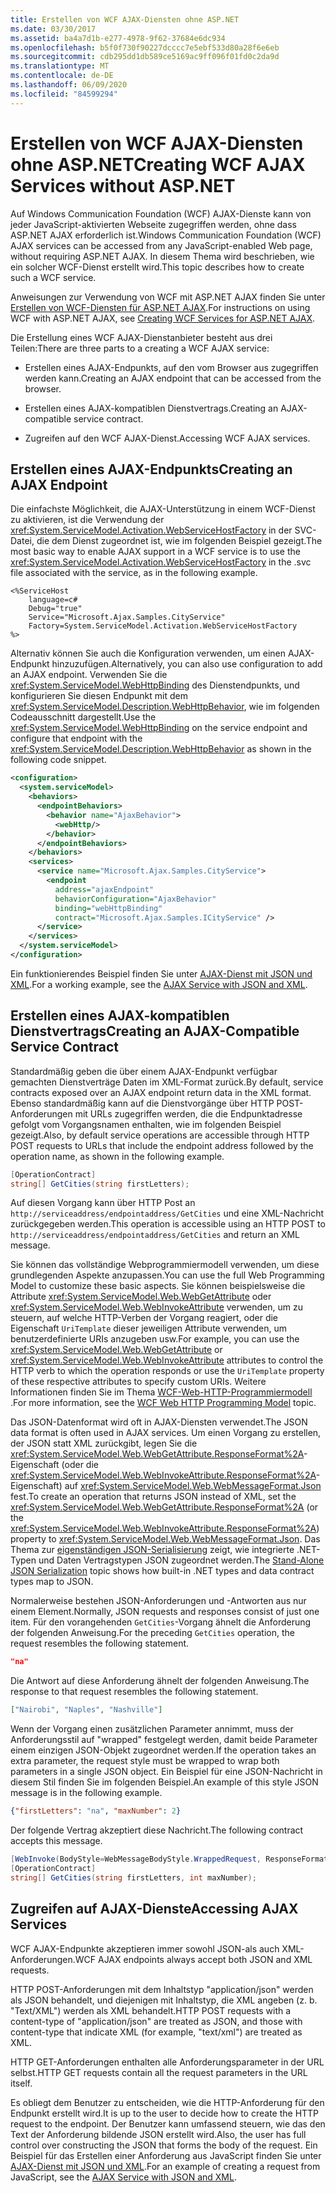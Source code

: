 ```yaml
---
title: Erstellen von WCF AJAX-Diensten ohne ASP.NET
ms.date: 03/30/2017
ms.assetid: ba4a7d1b-e277-4978-9f62-37684e6dc934
ms.openlocfilehash: b5f0f730f90227dcccc7e5ebf533d80a28f6e6eb
ms.sourcegitcommit: cdb295dd1db589ce5169ac9ff096f01fd0c2da9d
ms.translationtype: MT
ms.contentlocale: de-DE
ms.lasthandoff: 06/09/2020
ms.locfileid: "84599294"
---
```

# <a name="creating-wcf-ajax-services-without-aspnet"></a><span data-ttu-id="c34b9-102">Erstellen von WCF AJAX-Diensten ohne ASP.NET</span><span class="sxs-lookup"><span data-stu-id="c34b9-102">Creating WCF AJAX Services without ASP.NET</span></span>
<span data-ttu-id="c34b9-103">Auf Windows Communication Foundation (WCF) AJAX-Dienste kann von jeder JavaScript-aktivierten Webseite zugegriffen werden, ohne dass ASP.NET AJAX erforderlich ist.</span><span class="sxs-lookup"><span data-stu-id="c34b9-103">Windows Communication Foundation (WCF) AJAX services can be accessed from any JavaScript-enabled Web page, without requiring ASP.NET AJAX.</span></span> <span data-ttu-id="c34b9-104">In diesem Thema wird beschrieben, wie ein solcher WCF-Dienst erstellt wird.</span><span class="sxs-lookup"><span data-stu-id="c34b9-104">This topic describes how to create such a WCF service.</span></span>  
  
 <span data-ttu-id="c34b9-105">Anweisungen zur Verwendung von WCF mit ASP.NET AJAX finden Sie unter [Erstellen von WCF-Diensten für ASP.NET AJAX](creating-wcf-services-for-aspnet-ajax.md).</span><span class="sxs-lookup"><span data-stu-id="c34b9-105">For instructions on using WCF with ASP.NET AJAX, see [Creating WCF Services for ASP.NET AJAX](creating-wcf-services-for-aspnet-ajax.md).</span></span>  
  
 <span data-ttu-id="c34b9-106">Die Erstellung eines WCF AJAX-Dienstanbieter besteht aus drei Teilen:</span><span class="sxs-lookup"><span data-stu-id="c34b9-106">There are three parts to a creating a WCF AJAX service:</span></span>  
  
- <span data-ttu-id="c34b9-107">Erstellen eines AJAX-Endpunkts, auf den vom Browser aus zugegriffen werden kann.</span><span class="sxs-lookup"><span data-stu-id="c34b9-107">Creating an AJAX endpoint that can be accessed from the browser.</span></span>  
  
- <span data-ttu-id="c34b9-108">Erstellen eines AJAX-kompatiblen Dienstvertrags.</span><span class="sxs-lookup"><span data-stu-id="c34b9-108">Creating an AJAX-compatible service contract.</span></span>  
  
- <span data-ttu-id="c34b9-109">Zugreifen auf den WCF AJAX-Dienst.</span><span class="sxs-lookup"><span data-stu-id="c34b9-109">Accessing WCF AJAX services.</span></span>  
  
## <a name="creating-an-ajax-endpoint"></a><span data-ttu-id="c34b9-110">Erstellen eines AJAX-Endpunkts</span><span class="sxs-lookup"><span data-stu-id="c34b9-110">Creating an AJAX Endpoint</span></span>  
 <span data-ttu-id="c34b9-111">Die einfachste Möglichkeit, die AJAX-Unterstützung in einem WCF-Dienst zu aktivieren, ist die Verwendung der <xref:System.ServiceModel.Activation.WebServiceHostFactory> in der SVC-Datei, die dem Dienst zugeordnet ist, wie im folgenden Beispiel gezeigt.</span><span class="sxs-lookup"><span data-stu-id="c34b9-111">The most basic way to enable AJAX support in a WCF service is to use the <xref:System.ServiceModel.Activation.WebServiceHostFactory> in the .svc file associated with the service, as in the following example.</span></span>  
  
```text
<%ServiceHost
    language=c#  
    Debug="true"  
    Service="Microsoft.Ajax.Samples.CityService"  
    Factory=System.ServiceModel.Activation.WebServiceHostFactory  
%>  
```  
  
 <span data-ttu-id="c34b9-112">Alternativ können Sie auch die Konfiguration verwenden, um einen AJAX-Endpunkt hinzuzufügen.</span><span class="sxs-lookup"><span data-stu-id="c34b9-112">Alternatively, you can also use configuration to add an AJAX endpoint.</span></span> <span data-ttu-id="c34b9-113">Verwenden Sie die <xref:System.ServiceModel.WebHttpBinding> des Dienstendpunkts, und konfigurieren Sie diesen Endpunkt mit dem <xref:System.ServiceModel.Description.WebHttpBehavior>, wie im folgenden Codeausschnitt dargestellt.</span><span class="sxs-lookup"><span data-stu-id="c34b9-113">Use the <xref:System.ServiceModel.WebHttpBinding> on the service endpoint and configure that endpoint with the <xref:System.ServiceModel.Description.WebHttpBehavior> as shown in the following code snippet.</span></span>  
  
```xml  
<configuration>  
  <system.serviceModel>  
    <behaviors>  
      <endpointBehaviors>  
        <behavior name="AjaxBehavior">  
          <webHttp/>  
        </behavior>  
      </endpointBehaviors>  
    </behaviors>  
    <services>  
      <service name="Microsoft.Ajax.Samples.CityService">  
        <endpoint
          address="ajaxEndpoint"  
          behaviorConfiguration="AjaxBehavior"  
          binding="webHttpBinding"  
          contract="Microsoft.Ajax.Samples.ICityService" />  
      </service>  
    </services>  
  </system.serviceModel>  
</configuration>  
```  
  
 <span data-ttu-id="c34b9-114">Ein funktionierendes Beispiel finden Sie unter [AJAX-Dienst mit JSON und XML](../samples/ajax-service-with-json-and-xml-sample.md).</span><span class="sxs-lookup"><span data-stu-id="c34b9-114">For a working example, see the [AJAX Service with JSON and XML](../samples/ajax-service-with-json-and-xml-sample.md).</span></span>  
  
## <a name="creating-an-ajax-compatible-service-contract"></a><span data-ttu-id="c34b9-115">Erstellen eines AJAX-kompatiblen Dienstvertrags</span><span class="sxs-lookup"><span data-stu-id="c34b9-115">Creating an AJAX-Compatible Service Contract</span></span>  
 <span data-ttu-id="c34b9-116">Standardmäßig geben die über einem AJAX-Endpunkt verfügbar gemachten Dienstverträge Daten im XML-Format zurück.</span><span class="sxs-lookup"><span data-stu-id="c34b9-116">By default, service contracts exposed over an AJAX endpoint return data in the XML format.</span></span> <span data-ttu-id="c34b9-117">Ebenso standardmäßig kann auf die Dienstvorgänge über HTTP POST-Anforderungen mit URLs zugegriffen werden, die die Endpunktadresse gefolgt vom Vorgangsnamen enthalten, wie im folgenden Beispiel gezeigt.</span><span class="sxs-lookup"><span data-stu-id="c34b9-117">Also, by default service operations are accessible through HTTP POST requests to URLs that include the endpoint address followed by the operation name, as shown in the following example.</span></span>  
  
```csharp
[OperationContract]  
string[] GetCities(string firstLetters);  
```  
  
 <span data-ttu-id="c34b9-118">Auf diesen Vorgang kann über HTTP Post an `http://serviceaddress/endpointaddress/GetCities` und eine XML-Nachricht zurückgegeben werden.</span><span class="sxs-lookup"><span data-stu-id="c34b9-118">This operation is accessible using an HTTP POST to `http://serviceaddress/endpointaddress/GetCities` and return an XML message.</span></span>  
  
 <span data-ttu-id="c34b9-119">Sie können das vollständige Webprogrammiermodell verwenden, um diese grundlegenden Aspekte anzupassen.</span><span class="sxs-lookup"><span data-stu-id="c34b9-119">You can use the full Web Programming Model to customize these basic aspects.</span></span> <span data-ttu-id="c34b9-120">Sie können beispielsweise die Attribute <xref:System.ServiceModel.Web.WebGetAttribute> oder <xref:System.ServiceModel.Web.WebInvokeAttribute> verwenden, um zu steuern, auf welche HTTP-Verben der Vorgang reagiert, oder die Eigenschaft `UriTemplate` dieser jeweiligen Attribute verwenden, um benutzerdefinierte URIs anzugeben usw.</span><span class="sxs-lookup"><span data-stu-id="c34b9-120">For example, you can use the <xref:System.ServiceModel.Web.WebGetAttribute> or <xref:System.ServiceModel.Web.WebInvokeAttribute> attributes to control the HTTP verb to which the operation responds or use the `UriTemplate` property of these respective attributes to specify custom URIs.</span></span> <span data-ttu-id="c34b9-121">Weitere Informationen finden Sie im Thema [WCF-Web-HTTP-Programmiermodell](wcf-web-http-programming-model.md) .</span><span class="sxs-lookup"><span data-stu-id="c34b9-121">For more information, see the [WCF Web HTTP Programming Model](wcf-web-http-programming-model.md) topic.</span></span>  
  
 <span data-ttu-id="c34b9-122">Das JSON-Datenformat wird oft in AJAX-Diensten verwendet.</span><span class="sxs-lookup"><span data-stu-id="c34b9-122">The JSON data format is often used in AJAX services.</span></span> <span data-ttu-id="c34b9-123">Um einen Vorgang zu erstellen, der JSON statt XML zurückgibt, legen Sie die <xref:System.ServiceModel.Web.WebGetAttribute.ResponseFormat%2A>-Eigenschaft (oder die <xref:System.ServiceModel.Web.WebInvokeAttribute.ResponseFormat%2A>-Eigenschaft) auf <xref:System.ServiceModel.Web.WebMessageFormat.Json> fest.</span><span class="sxs-lookup"><span data-stu-id="c34b9-123">To create an operation that returns JSON instead of XML, set the <xref:System.ServiceModel.Web.WebGetAttribute.ResponseFormat%2A> (or the <xref:System.ServiceModel.Web.WebInvokeAttribute.ResponseFormat%2A>) property to <xref:System.ServiceModel.Web.WebMessageFormat.Json>.</span></span> <span data-ttu-id="c34b9-124">Das Thema zur [eigenständigen JSON-Serialisierung](stand-alone-json-serialization.md) zeigt, wie integrierte .NET-Typen und Daten Vertragstypen JSON zugeordnet werden.</span><span class="sxs-lookup"><span data-stu-id="c34b9-124">The [Stand-Alone JSON Serialization](stand-alone-json-serialization.md) topic shows how built-in .NET types and data contract types map to JSON.</span></span>  
  
 <span data-ttu-id="c34b9-125">Normalerweise bestehen JSON-Anforderungen und -Antworten aus nur einem Element.</span><span class="sxs-lookup"><span data-stu-id="c34b9-125">Normally, JSON requests and responses consist of just one item.</span></span> <span data-ttu-id="c34b9-126">Für den vorangehenden `GetCities`-Vorgang ähnelt die Anforderung der folgenden Anweisung.</span><span class="sxs-lookup"><span data-stu-id="c34b9-126">For the preceding `GetCities` operation, the request resembles the following statement.</span></span>  
  
```json
"na"  
```  
  
 <span data-ttu-id="c34b9-127">Die Antwort auf diese Anforderung ähnelt der folgenden Anweisung.</span><span class="sxs-lookup"><span data-stu-id="c34b9-127">The response to that request resembles the following statement.</span></span>  
  
```json
["Nairobi", "Naples", "Nashville"]  
```  
  
 <span data-ttu-id="c34b9-128">Wenn der Vorgang einen zusätzlichen Parameter annimmt, muss der Anforderungsstil auf "wrapped" festgelegt werden, damit beide Parameter einem einzigen JSON-Objekt zugeordnet werden.</span><span class="sxs-lookup"><span data-stu-id="c34b9-128">If the operation takes an extra parameter, the request style must be wrapped to wrap both parameters in a single JSON object.</span></span> <span data-ttu-id="c34b9-129">Ein Beispiel für eine JSON-Nachricht in diesem Stil finden Sie im folgenden Beispiel.</span><span class="sxs-lookup"><span data-stu-id="c34b9-129">An example of this style JSON message is in the following example.</span></span>  
  
```json  
{"firstLetters": "na", "maxNumber": 2}  
```  
  
 <span data-ttu-id="c34b9-130">Der folgende Vertrag akzeptiert diese Nachricht.</span><span class="sxs-lookup"><span data-stu-id="c34b9-130">The following contract accepts this message.</span></span>  
  
```csharp
[WebInvoke(BodyStyle=WebMessageBodyStyle.WrappedRequest, ResponseFormat=WebMessageFormat.Json)]  
[OperationContract]  
string[] GetCities(string firstLetters, int maxNumber);  
```  
  
## <a name="accessing-ajax-services"></a><span data-ttu-id="c34b9-131">Zugreifen auf AJAX-Dienste</span><span class="sxs-lookup"><span data-stu-id="c34b9-131">Accessing AJAX Services</span></span>  
 <span data-ttu-id="c34b9-132">WCF AJAX-Endpunkte akzeptieren immer sowohl JSON-als auch XML-Anforderungen.</span><span class="sxs-lookup"><span data-stu-id="c34b9-132">WCF AJAX endpoints always accept both JSON and XML requests.</span></span>  
  
 <span data-ttu-id="c34b9-133">HTTP POST-Anforderungen mit dem Inhaltstyp "application/json" werden als JSON behandelt, und diejenigen mit Inhaltstyp, die XML angeben (z. b. "Text/XML") werden als XML behandelt.</span><span class="sxs-lookup"><span data-stu-id="c34b9-133">HTTP POST requests with a content-type of "application/json" are treated as JSON, and those with content-type that indicate XML (for example, "text/xml") are treated as XML.</span></span>  
  
 <span data-ttu-id="c34b9-134">HTTP GET-Anforderungen enthalten alle Anforderungsparameter in der URL selbst.</span><span class="sxs-lookup"><span data-stu-id="c34b9-134">HTTP GET requests contain all the request parameters in the URL itself.</span></span>  
  
 <span data-ttu-id="c34b9-135">Es obliegt dem Benutzer zu entscheiden, wie die HTTP-Anforderung für den Endpunkt erstellt wird.</span><span class="sxs-lookup"><span data-stu-id="c34b9-135">It is up to the user to decide how to create the HTTP request to the endpoint.</span></span> <span data-ttu-id="c34b9-136">Der Benutzer kann umfassend steuern, wie das den Text der Anforderung bildende JSON erstellt wird.</span><span class="sxs-lookup"><span data-stu-id="c34b9-136">Also, the user has full control over constructing the JSON that forms the body of the request.</span></span> <span data-ttu-id="c34b9-137">Ein Beispiel für das Erstellen einer Anforderung aus JavaScript finden Sie unter [AJAX-Dienst mit JSON und XML](../samples/ajax-service-with-json-and-xml-sample.md).</span><span class="sxs-lookup"><span data-stu-id="c34b9-137">For an example of creating a request from JavaScript, see the [AJAX Service with JSON and XML](../samples/ajax-service-with-json-and-xml-sample.md).</span></span>
